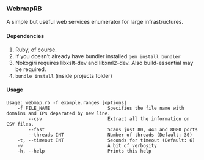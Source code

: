 ### WebmapRB

A simple but useful web services enumerator for large infrastructures.

#### Dependencies

1. Ruby, of course.
2. If you doesn't already have bundler installed ```gem install bundler```
3. Nokogiri requires libxslt-dev and libxml2-dev. Also build-essential may be required.
4. ```bundle install``` (inside projects folder)

#### Usage

```
Usage: webmap.rb -f example.ranges [options]
    -f FILE_NAME                     Specifies the file name with domains and IPs deparated by new line.
        --csv                        Extract all the information on CSV files.
        --fast                       Scans just 80, 443 and 8080 ports
        --threads INT                Number of threads (Default: 30)
    -t, --timeout INT                Seconds for timeout (Default: 6)
    -v                               A bit of verbosity
    -h, --help                       Prints this help
```
